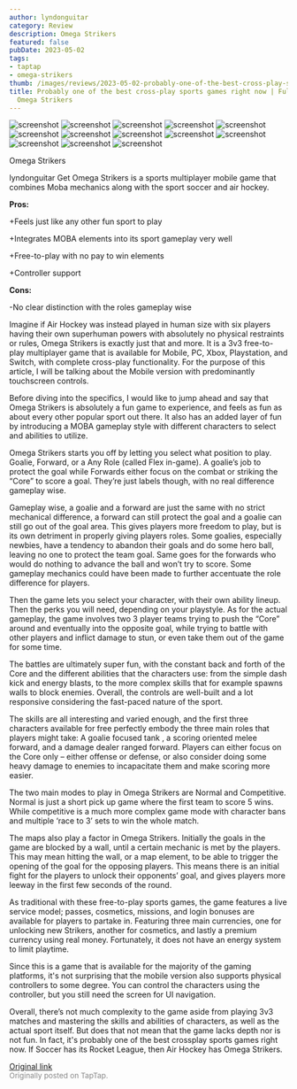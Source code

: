 ```yaml
---
author: lyndonguitar
category: Review
description: Omega Strikers
featured: false
pubDate: 2023-05-02
tags:
- taptap
- omega-strikers
thumb: /images/reviews/2023-05-02-probably-one-of-the-best-cross-play-sports-games-right-now--full-review---omega-strikers-0.avif
title: Probably one of the best cross-play sports games right now | Full Review -
  Omega Strikers
---
```


<div class="gallery">
  <img src="/images/reviews/2023-05-02-probably-one-of-the-best-cross-play-sports-games-right-now--full-review---omega-strikers-0.avif" alt="screenshot" />
  <img src="/images/reviews/2023-05-02-probably-one-of-the-best-cross-play-sports-games-right-now--full-review---omega-strikers-1.avif" alt="screenshot" />
  <img src="/images/reviews/2023-05-02-probably-one-of-the-best-cross-play-sports-games-right-now--full-review---omega-strikers-2.avif" alt="screenshot" />
  <img src="/images/reviews/2023-05-02-probably-one-of-the-best-cross-play-sports-games-right-now--full-review---omega-strikers-3.avif" alt="screenshot" />
  <img src="/images/reviews/2023-05-02-probably-one-of-the-best-cross-play-sports-games-right-now--full-review---omega-strikers-4.avif" alt="screenshot" />
  <img src="/images/reviews/2023-05-02-probably-one-of-the-best-cross-play-sports-games-right-now--full-review---omega-strikers-5.avif" alt="screenshot" />
  <img src="/images/reviews/2023-05-02-probably-one-of-the-best-cross-play-sports-games-right-now--full-review---omega-strikers-6.avif" alt="screenshot" />
  <img src="/images/reviews/2023-05-02-probably-one-of-the-best-cross-play-sports-games-right-now--full-review---omega-strikers-7.avif" alt="screenshot" />
  <img src="/images/reviews/2023-05-02-probably-one-of-the-best-cross-play-sports-games-right-now--full-review---omega-strikers-8.avif" alt="screenshot" />
  <img src="/images/reviews/2023-05-02-probably-one-of-the-best-cross-play-sports-games-right-now--full-review---omega-strikers-9.avif" alt="screenshot" />
  <img src="/images/reviews/2023-05-02-probably-one-of-the-best-cross-play-sports-games-right-now--full-review---omega-strikers-10.avif" alt="screenshot" />
  <img src="/images/reviews/2023-05-02-probably-one-of-the-best-cross-play-sports-games-right-now--full-review---omega-strikers-11.avif" alt="screenshot" />
  <img src="/images/reviews/2023-05-02-probably-one-of-the-best-cross-play-sports-games-right-now--full-review---omega-strikers-12.avif" alt="screenshot" />
</div>

Omega Strikers

lyndonguitar
Get
Omega Strikers is a sports multiplayer mobile game that combines Moba mechanics along with the sport soccer and air hockey.


**Pros:**


+Feels just like any other fun sport to play

+Integrates MOBA elements into its sport gameplay very well

+Free-to-play with no pay to win elements

+Controller support


**Cons:**


-No clear distinction with the roles gameplay wise

Imagine if Air Hockey was instead played in human size with six players having their own superhuman powers with absolutely no physical restraints or rules, Omega Strikers is exactly just that and more. It is a 3v3 free-to-play multiplayer game that is available for Mobile, PC, Xbox, Playstation, and Switch, with complete cross-play functionality. For the purpose of this article, I will be talking about the Mobile version with predominantly touchscreen controls.

Before diving into the specifics, I would like to jump ahead and say that Omega Strikers is absolutely a fun game to experience, and feels as fun as about every other popular sport out there. It also has an added layer of fun by introducing a MOBA gameplay style with different characters to select and abilities to utilize.

Omega Strikers starts you off by letting you select what position to play. Goalie, Forward, or a Any Role (called Flex in-game). A goalie’s job to protect the goal while Forwards either focus on the combat or striking the “Core” to score a goal. They’re just labels though, with no real difference gameplay wise.

Gameplay wise, a goalie and a forward are just the same with no strict mechanical difference, a forward can still protect the goal and a goalie can still go out of the goal area.  This gives players more freedom to play, but is its own detriment in properly giving players roles. Some goalies, especially newbies, have a tendency to abandon their goals and do some hero ball, leaving no one to protect the team goal. Same goes for the forwards who would do nothing to advance the ball and won’t try to score. Some gameplay mechanics could have been made to further accentuate the role difference for players.

Then the game lets you select your character, with their own ability lineup. Then the perks you will need, depending on your playstyle. As for the actual gameplay, the game involves two 3 player teams trying to push the “Core” around and eventually into the opposite goal, while trying to battle with other players and inflict damage to stun, or even take them out of the game for some time.

The battles are ultimately super fun, with the constant back and forth of the Core and the different abilities that the characters use: from the simple dash kick and energy blasts, to the more complex skills that for example spawns walls to block enemies. Overall, the controls are well-built and a lot responsive considering the fast-paced nature of the sport.

The skills are all interesting and varied enough, and the first three characters available for free perfectly embody the three main roles that players might take: A goalie focused tank , a scoring oriented melee forward, and a damage dealer ranged forward. Players can either focus on the Core only – either offense or defense, or also consider doing some heavy damage to enemies to incapacitate them and make scoring more easier.

The two main modes to play in Omega Strikers are Normal and Competitive. Normal is just a short pick up game where the first team to score 5 wins. While competitive is a much more complex game mode with character bans and multiple ‘race to 3’ sets to win the whole match.

The maps also play a factor in Omega Strikers. Initially the goals in the game are blocked by a wall, until a certain mechanic is met by the players. This may mean hitting the wall, or a map element, to be able to trigger the opening of the goal for the opposing players. This means there is an initial fight for the players to unlock their opponents’ goal, and gives players more leeway in the first few seconds of the round.

As traditional with these free-to-play sports games, the game features a live service model; passes, cosmetics, missions, and login bonuses are available for players to partake in. Featuring three main currencies, one for unlocking new Strikers, another for cosmetics, and lastly a premium currency using real money. Fortunately, it does not have an energy system to limit playtime.

Since this is a game that is available for the majority of the gaming platforms, it's not surprising that the mobile version also supports physical controllers to some degree. You can control the characters using the controller, but you still need the screen for UI navigation.

Overall, there’s not much complexity to the game aside from playing 3v3 matches and mastering the skills and abilities of characters, as well as the actual sport itself. But does that not mean that the game lacks depth nor is not fun. In fact, it's probably one of the best crossplay sports games right now. If Soccer has its Rocket League, then Air Hockey has Omega Strikers.

[Original link](https://www.taptap.io/post/5311055)<br><span style="font-size: 0.95em; color: #888;">Originally posted on TapTap.</span>